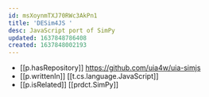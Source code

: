 ```yaml
---
id: msXoynmTXJ70RWc3AkPn1
title: 'DESim4JS '
desc: JavaScript port of SimPy
updated: 1637848786408
created: 1637848002193
---
```




- [[p.hasRepository]] https://github.com/uia4w/uia-simjs
- [[p.writtenIn]] [[t.cs.language.JavaScript]]
- [[p.isRelated]] [[prdct.SimPy]]
